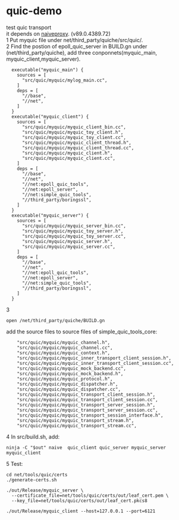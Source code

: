# quic-demo
test quic transport  
it depends on [naiveproxy](https://github.com/klzgrad/naiveproxy). (v89.0.4389.72)   
1 Put myquic file under net/third_party/quiche/src/quic/.  
2 Find the postion of epoll_quic_server in BUILD.gn under (net/third_party/quiche), add three conponnets(myquic_main, myquic_client,myquic_server).  
```
  executable("myquic_main") {
    sources = [
      "src/quic/myquic/mylog_main.cc",
    ]
    deps = [
      "//base",
      "//net",
    ]
  }
  executable("myquic_client") {
    sources = [
      "src/quic/myquic/myquic_client_bin.cc",
      "src/quic/myquic/myquic_toy_client.h",
      "src/quic/myquic/myquic_toy_client.cc",
      "src/quic/myquic/myquic_client_thread.h",
      "src/quic/myquic/myquic_client_thread.cc",
      "src/quic/myquic/myquic_client.h",
      "src/quic/myquic/myquic_client.cc",
    ]
    deps = [
      "//base",
      "//net",
      "//net:epoll_quic_tools",
      "//net:epoll_server",
      "//net:simple_quic_tools",
      "//third_party/boringssl",
    ]
  }
  executable("myquic_server") {
    sources = [
      "src/quic/myquic/myquic_server_bin.cc",
      "src/quic/myquic/myquic_toy_server.h",
      "src/quic/myquic/myquic_toy_server.cc",
      "src/quic/myquic/myquic_server.h",
      "src/quic/myquic/myquic_server.cc",
    ]
    deps = [
      "//base",
      "//net",
      "//net:epoll_quic_tools",
      "//net:epoll_server",
      "//net:simple_quic_tools",
      "//third_party/boringssl",
    ]
  }    
```
3 
```
open /net/third_party/quiche/BUILD.gn
```  
add the source files to source files of simple_quic_tools_core:  
``` 
    "src/quic/myquic/myquic_channel.h",
    "src/quic/myquic/myquic_channel.cc",
    "src/quic/myquic/myquic_context.h",
    "src/quic/myquic/myquic_inner_transport_client_session.h",
    "src/quic/myquic/myquic_inner_transport_client_session.cc",
    "src/quic/myquic/myquic_mock_backend.cc",
    "src/quic/myquic/myquic_mock_backend.h",
    "src/quic/myquic/myquic_protocol.h",
    "src/quic/myquic/myquic_dispatcher.h",
    "src/quic/myquic/myquic_dispatcher.cc",
    "src/quic/myquic/myquic_transport_client_session.h",
    "src/quic/myquic/myquic_transport_client_session.cc",
    "src/quic/myquic/myquic_transport_server_session.h",
    "src/quic/myquic/myquic_transport_server_session.cc",
    "src/quic/myquic/myquic_transport_session_interface.h",
    "src/quic/myquic/myquic_transport_stream.h",
    "src/quic/myquic/myquic_transport_stream.cc",    
```
4 In src/build.sh, add:  
```
ninja -C "$out" naive  quic_client quic_server myquic_server myquic_client  
```
5 Test:  
```
cd net/tools/quic/certs
./generate-certs.sh   
```
          
```
./out/Release/myquic_server \
  --certificate_file=net/tools/quic/certs/out/leaf_cert.pem \
  --key_file=net/tools/quic/certs/out/leaf_cert.pkcs8  
```
     
```
./out/Release/myquic_client --host=127.0.0.1 --port=6121    
```
